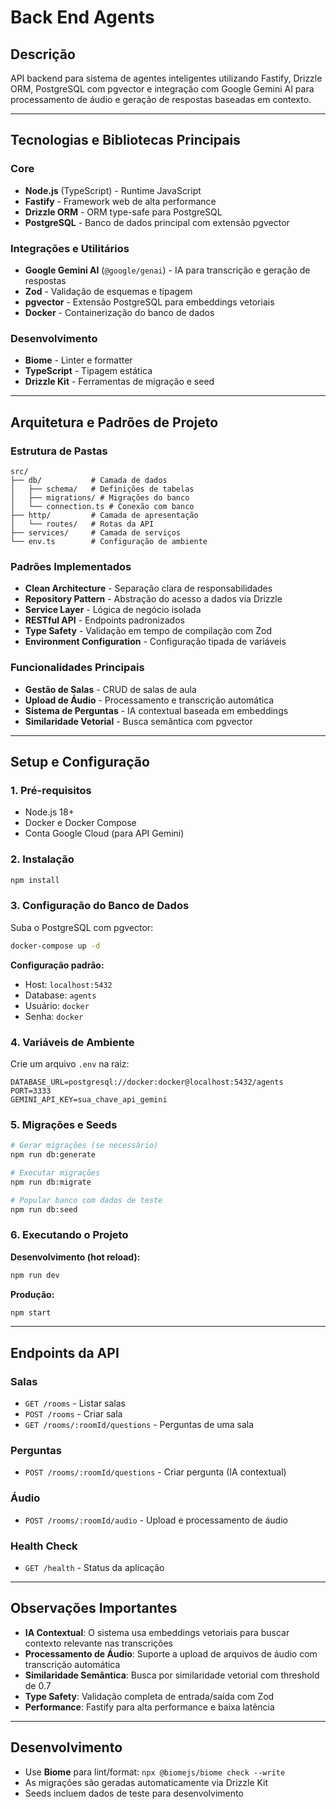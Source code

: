 # Back End Agents

## Descrição

API backend para sistema de agentes inteligentes utilizando Fastify, Drizzle ORM, PostgreSQL com pgvector e integração com Google Gemini AI para processamento de áudio e geração de respostas baseadas em contexto.

---

## Tecnologias e Bibliotecas Principais

### Core
- **Node.js** (TypeScript) - Runtime JavaScript
- **Fastify** - Framework web de alta performance
- **Drizzle ORM** - ORM type-safe para PostgreSQL
- **PostgreSQL** - Banco de dados principal com extensão pgvector

### Integrações e Utilitários
- **Google Gemini AI** (`@google/genai`) - IA para transcrição e geração de respostas
- **Zod** - Validação de esquemas e tipagem
- **pgvector** - Extensão PostgreSQL para embeddings vetoriais
- **Docker** - Containerização do banco de dados

### Desenvolvimento
- **Biome** - Linter e formatter
- **TypeScript** - Tipagem estática
- **Drizzle Kit** - Ferramentas de migração e seed

---

## Arquitetura e Padrões de Projeto

### Estrutura de Pastas
```
src/
├── db/           # Camada de dados
│   ├── schema/   # Definições de tabelas
│   ├── migrations/ # Migrações do banco
│   └── connection.ts # Conexão com banco
├── http/         # Camada de apresentação
│   └── routes/   # Rotas da API
├── services/     # Camada de serviços
└── env.ts        # Configuração de ambiente
```

### Padrões Implementados
- **Clean Architecture** - Separação clara de responsabilidades
- **Repository Pattern** - Abstração do acesso a dados via Drizzle
- **Service Layer** - Lógica de negócio isolada
- **RESTful API** - Endpoints padronizados
- **Type Safety** - Validação em tempo de compilação com Zod
- **Environment Configuration** - Configuração tipada de variáveis

### Funcionalidades Principais
- **Gestão de Salas** - CRUD de salas de aula
- **Upload de Áudio** - Processamento e transcrição automática
- **Sistema de Perguntas** - IA contextual baseada em embeddings
- **Similaridade Vetorial** - Busca semântica com pgvector

---

## Setup e Configuração

### 1. Pré-requisitos

- Node.js 18+
- Docker e Docker Compose
- Conta Google Cloud (para API Gemini)

### 2. Instalação

```bash
npm install
```

### 3. Configuração do Banco de Dados

Suba o PostgreSQL com pgvector:

```bash
docker-compose up -d
```

**Configuração padrão:**
- Host: `localhost:5432`
- Database: `agents`
- Usuário: `docker`
- Senha: `docker`

### 4. Variáveis de Ambiente

Crie um arquivo `.env` na raiz:

```env
DATABASE_URL=postgresql://docker:docker@localhost:5432/agents
PORT=3333
GEMINI_API_KEY=sua_chave_api_gemini
```

### 5. Migrações e Seeds

```bash
# Gerar migrações (se necessário)
npm run db:generate

# Executar migrações
npm run db:migrate

# Popular banco com dados de teste
npm run db:seed
```

### 6. Executando o Projeto

**Desenvolvimento (hot reload):**
```bash
npm run dev
```

**Produção:**
```bash
npm start
```

---

## Endpoints da API

### Salas
- `GET /rooms` - Listar salas
- `POST /rooms` - Criar sala
- `GET /rooms/:roomId/questions` - Perguntas de uma sala

### Perguntas
- `POST /rooms/:roomId/questions` - Criar pergunta (IA contextual)

### Áudio
- `POST /rooms/:roomId/audio` - Upload e processamento de áudio

### Health Check
- `GET /health` - Status da aplicação

---

## Observações Importantes

- **IA Contextual**: O sistema usa embeddings vetoriais para buscar contexto relevante nas transcrições
- **Processamento de Áudio**: Suporte a upload de arquivos de áudio com transcrição automática
- **Similaridade Semântica**: Busca por similaridade vetorial com threshold de 0.7
- **Type Safety**: Validação completa de entrada/saída com Zod
- **Performance**: Fastify para alta performance e baixa latência

---

## Desenvolvimento

- Use **Biome** para lint/format: `npx @biomejs/biome check --write`
- As migrações são geradas automaticamente via Drizzle Kit
- Seeds incluem dados de teste para desenvolvimento 
